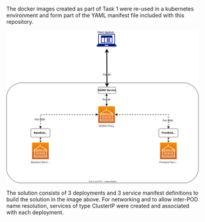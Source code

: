 The docker images created as part of Task 1 were re-used in a kubernetes environment and form part of the YAML manifest file included with this repository.

![Alt text here](KubeSolutionDiagram.svg)

The solution consists of 3 deployments and 3 service manifest definitions to build the solution in the image above. For networking and to allow inter-POD name resolution, services of type ClusterIP were created and associated with each deployment.
